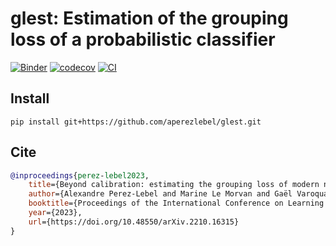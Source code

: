 # glest: Estimation of the grouping loss of a probabilistic classifier

[![Binder](https://mybinder.org/badge_logo.svg)](https://mybinder.org/v2/gh/aperezlebel/glest.git/HEAD?labpath=examples%2Fexample.ipynb)
[![codecov](https://codecov.io/gh/aperezlebel/glest/graph/badge.svg?token=KPDTI0WGUT)](https://codecov.io/gh/aperezlebel/glest)
[![CI](https://github.com/aperezlebel/glest/actions/workflows/ci.yml/badge.svg)](https://github.com/aperezlebel/glest/actions/workflows/ci.yml)


## Install

```
pip install git+https://github.com/aperezlebel/glest.git
```


## Cite

```bibtex
@inproceedings{perez-lebel2023,
    title={Beyond calibration: estimating the grouping loss of modern neural networks},
    author={Alexandre Perez-Lebel and Marine Le Morvan and Gaël Varoquaux},
    booktitle={Proceedings of the International Conference on Learning Representations},
    year={2023},
    url={https://doi.org/10.48550/arXiv.2210.16315}
}
```
